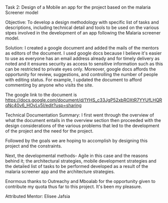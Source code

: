 Task 2: Design of a Mobile an app for the project based on the malaria Screener model 

Objective: To develop a design methodology with specific list of tasks and descriptions, including 
technical detail and tools to be used on the various stpes involved in the development of an app 
following the Malaria screener model.

Solution: I created a google document and added the mails of the mentors as editors of the document.
I used google docs because I believe it's easier to use as everyone has an email address already and 
for timely delivery as noted and it ensures security as access to sensitive information such as this 
can be restricted to private eyes only. 
Moreover, google docs affords the opportunity for review, suggestions, and controlling the number of
people with editing status. For example, I updated the document to afford commenting by anyone who visits 
the site.

The google link to the document is https://docs.google.com/document/d/1YHS_c33JgP52xbROXtR7YYUfLHQRqNc40v6_HOvLy5I/edit?usp=sharing 

Technical Documentation Summary:
I first went through the overview of what the document entails in the overview section then proceeded with the 
design considerations of the various problems that led to the development of the project and the need for the project.

Followed by the goals we are hoping to accomplish by designing this project and the constraints.

Next, the developmental methods- Agile in this case and the reasons behind it; the architectural strategies, mobile 
development strategies and the detailed list of tasks to be performed developed as a result of the malaria screener app
and the architecture strategies.

Enormous thanks to Outreachy and Mboalab for the opportunity given to contribute my quota thus far to this project. 
It's been my pleasure.


Attributed Mentor: 
Elisee Jafsia   